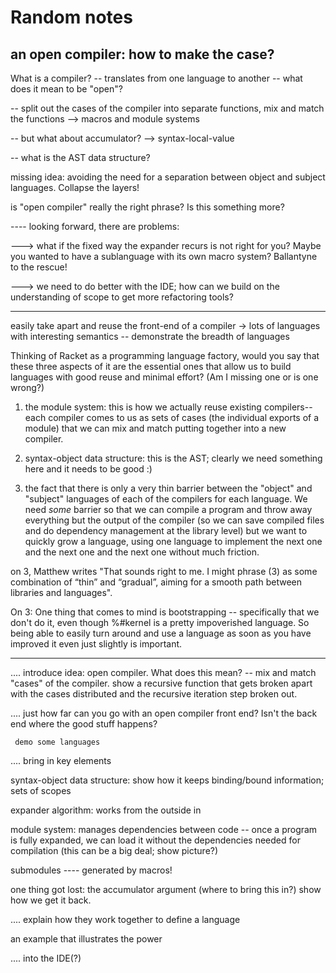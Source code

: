 # Random notes

## an open compiler: how to make the case?

What is a compiler?
  -- translates from one language to another
  -- what does it mean to be "open"?

  -- split out the cases of the compiler into separate functions,
     mix and match the functions
      --> macros and module systems

  -- but what about accumulator?
      --> syntax-local-value

  -- what is the AST data structure?

missing idea: avoiding the need for a separation between object and
subject languages. Collapse the layers!

is "open compiler" really the right phrase? Is this something more?

---- looking forward, there are problems:

  ---> what if the fixed way the expander recurs is not right for you?
       Maybe you wanted to have a sublanguage with its own macro
       system?  Ballantyne to the rescue!

  ---> we need to do better with the IDE; how can we build on the
       understanding of scope to get more refactoring tools?

-----------------------------

easily take apart and reuse the front-end of a compiler -> lots of languages with interesting semantics
  -- demonstrate the breadth of languages

Thinking of Racket as a programming language factory, would you say that these three aspects of it are the essential ones that allow us to build languages with good reuse and minimal effort? (Am I missing one or is one wrong?)

1) the module system: this is how we actually reuse existing compilers-- each compiler comes to us as sets of cases (the individual exports of a module) that we can mix and match putting together into a new compiler.

2) syntax-object data structure: this is the AST; clearly we need something here and it needs to be good :)

3) the fact that there is only a very thin barrier between the "object" and "subject" languages of each of the compilers for each language. We need _some_ barrier so that we can compile a program and throw away everything but the output of the compiler (so we can save compiled files and do dependency management at the library level) but we want to quickly grow a language, using one language to implement the next one and the next one and the next one without much friction.

on 3, Matthew writes "That sounds right to me. I might phrase (3) as some combination of “thin” and “gradual”, aiming for a smooth path between libraries and languages".

On 3: One thing that comes to mind is bootstrapping -- specifically that we don't do it, even though %#kernel is a pretty impoverished language. So being able to easily turn around and use a language as soon as you have improved it even just slightly is important.


-----------------------------

.... introduce idea: open compiler. What does this mean?
  -- mix and match "cases" of the compiler.
     show a recursive function that gets broken apart with the
     cases distributed and the recursive iteration step broken out.

.... just how far can you go with an open compiler front end? Isn't
     the back end where the good stuff happens?

     demo some languages

.... bring in key elements

syntax-object data structure:
  show how it keeps binding/bound information; sets of scopes

expander algorithm:
  works from the outside in

module system:
  manages dependencies between code
   -- once a program is fully expanded, we can load it without the
      dependencies needed for compilation (this can be a big deal; show picture?)

  submodules ---- generated by macros!

one thing got lost: the accumulator argument (where to bring this in?)
  show how we get it back.

.... explain how they work together to define a language

an example that illustrates the power

.... into the IDE(?)